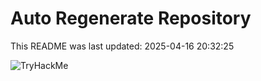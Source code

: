 # Auto Regenerate Repository

This README was last updated: 2025-04-16 20:32:25

 ![TryHackMe](https://tryhackme.com/badge/533634)